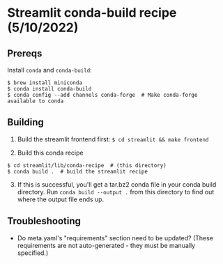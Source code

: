 # Streamlit conda-build recipe (5/10/2022)

## Prereqs

Install `conda` and `conda-build`:

```
$ brew install miniconda
$ conda install conda-build
$ conda config --add channels conda-forge  # Make conda-forge available to conda
```

## Building

1. Build the streamlit frontend first: `$ cd streamlit && make frontend`

2. Build this conda recipe

```
$ cd streamlit/lib/conda-recipe  # (this directory)
$ conda build .  # build the streamlit recipe
```

3. If this is successful, you'll get a tar.bz2 conda file in your conda build directory. Run `conda build --output .` from this directory to find out where the output file ends up.

## Troubleshooting

- Do meta.yaml's "requirements" section need to be updated? (These requirements are not auto-generated - they must be manually specified.)
